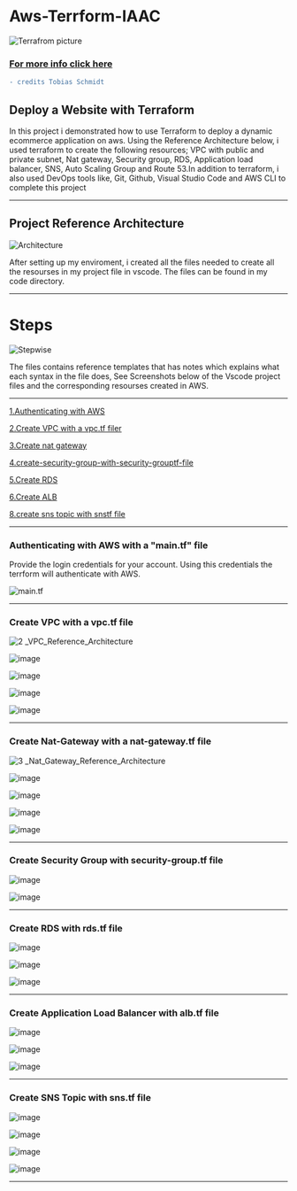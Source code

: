 
# Aws-Terrform-IAAC
![Terrafrom picture](https://user-images.githubusercontent.com/90862957/227426615-8b63b964-ae25-4a7e-821a-c24e320b3a64.png)

### [For more info click here](https://blog.awsfundamentals.com/what-is-terraform)

```diff
- credits Tobias Schmidt 
```


## Deploy a Website with Terraform

In this project i demonstrated how to use Terraform to deploy a dynamic ecommerce application on aws. Using the Reference Architecture below, i used terraform to create the following resources; VPC with public and private subnet, Nat gateway, Security group, RDS, Application load balancer, SNS, Auto Scaling Group and Route 53.In addition to terraform, i also used DevOps tools like, Git, Github, Visual Studio Code and AWS CLI to complete this project


****
## Project Reference Architecture

![Architecture](https://user-images.githubusercontent.com/90862957/227430090-a4960b88-f0d3-417e-b611-13fefdc35651.png)


After setting up my enviroment, i created all the files needed to create all the resourses in my project file in vscode. The files can be found in my code directory.
****
# Steps
![Stepwise](https://user-images.githubusercontent.com/90862957/227430645-6299cec0-4a2d-491c-93c3-775fe27bab7a.png)

The files contains reference templates that has notes which explains what each syntax in the file does, See Screenshots below of the Vscode project files and the corresponding resourses created in AWS.

- - -

[1.Authenticating with AWS ](#authenticating-with-aws-with-a-maintf-file)

[2.Create VPC with a vpc.tf filer](https://github.com/ArcProjects/Aws-Terrform-iaac/blob/main/README.md#create-vpc-with-a-vpctf-file)

[3.Create nat gateway](#create-nat-gateway-with-a-nat-gatewaytf-file)

[4.create-security-group-with-security-grouptf-file](#create-security-group-with-security-grouptf-file)

[5.Create RDS](#Create-RDS-with-rdstf-file)

[6.Create ALB](#create-application-load-balancer-with-albtf-file)

[8.create sns topic with snstf file](#create-sns-topic-with-snstf-file)

- - -

### Authenticating with AWS with a "main.tf" file
Provide the login credentials for your account. Using this credentials the terrform will authenticate with AWS.

![main.tf](https://user-images.githubusercontent.com/90862957/227527109-b49b570c-438e-44b9-ada1-1684be450234.png)


- - -

### Create VPC with a vpc.tf file


![2 _VPC_Reference_Architecture](https://user-images.githubusercontent.com/115881685/226752425-4626d8e1-4376-4fb9-a853-8c4c8e3599f8.jpg)


![image](https://user-images.githubusercontent.com/115881685/226753792-cc7d28d6-2346-47b8-9f40-a952048528e3.png)

![image](https://user-images.githubusercontent.com/115881685/226752792-ed3040b0-9be9-4234-af39-fbd9e21d4af8.png)

![image](https://user-images.githubusercontent.com/115881685/226752933-c9b8b592-0fd4-4314-a9e9-eab60a240723.png)

![image](https://user-images.githubusercontent.com/115881685/226753336-c837ca8c-cf72-428d-81a4-ab7a924a1aea.png)
- - -



### Create Nat-Gateway with a nat-gateway.tf file

![3 _Nat_Gateway_Reference_Architecture](https://user-images.githubusercontent.com/115881685/226754428-bdd57e8a-4abc-47f6-9fb5-71f0709d7c4e.jpg)

![image](https://user-images.githubusercontent.com/115881685/226754555-5b3c56f8-93d1-41f2-aff2-d6e319e5b240.png)

![image](https://user-images.githubusercontent.com/115881685/226754642-43ad3478-31ae-4873-84f9-8050c23c80c7.png)

![image](https://user-images.githubusercontent.com/115881685/226754799-7f0701d0-2649-4778-bbf6-0836a54807c0.png)

![image](https://user-images.githubusercontent.com/115881685/226754991-9a517d82-92c3-4307-a8d5-42e7e3166980.png)
- - -



### Create Security Group with security-group.tf file



![image](https://user-images.githubusercontent.com/115881685/226755528-6fee7918-0b4d-4986-a5eb-e652573b0fd3.png)


![image](https://user-images.githubusercontent.com/115881685/226755697-f74b276a-037b-4ac5-8c5c-e9079ea7d358.png)
- - -



### Create RDS with rds.tf file


![image](https://user-images.githubusercontent.com/115881685/226756047-cfe8fbf0-2eeb-411c-a0ea-dd0fd18c93ba.png)


![image](https://user-images.githubusercontent.com/115881685/226756136-9ac0c2b3-6ebd-48b6-836c-291c7d833abe.png)


![image](https://user-images.githubusercontent.com/115881685/226756269-62bae8b4-6af8-4ece-ba9d-6e7515202cdc.png)
- - -



### Create Application Load Balancer with alb.tf file


![image](https://user-images.githubusercontent.com/115881685/226756595-69809979-a259-4a67-926d-17b2131d7bfe.png)

![image](https://user-images.githubusercontent.com/115881685/226756715-de9cfad4-5c93-4a83-917d-f0b6b7448855.png)

![image](https://user-images.githubusercontent.com/115881685/226756807-897aa736-67eb-4c44-9313-0b393001e0ce.png)
- - -



### Create SNS Topic with sns.tf file


![image](https://user-images.githubusercontent.com/115881685/226757096-c06d3b0a-9b37-47bd-8c9e-92eeb6b28998.png)

![image](https://user-images.githubusercontent.com/115881685/226757223-05bb3c26-eb8f-4cb5-a28e-5f4378e860dc.png)

![image](https://user-images.githubusercontent.com/115881685/226757323-0ae54868-6935-4207-94c0-2d7603a6682f.png)

![image](https://user-images.githubusercontent.com/115881685/226757414-ed0d8963-7895-43cd-828a-aa4417f3fcb7.png)
- - -
